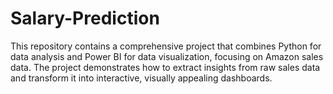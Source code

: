 # Salary-Prediction
This repository contains a comprehensive project that combines Python for data analysis and Power BI for data visualization, focusing on Amazon sales data. The project demonstrates how to extract insights from raw sales data and transform it into interactive, visually appealing dashboards.
